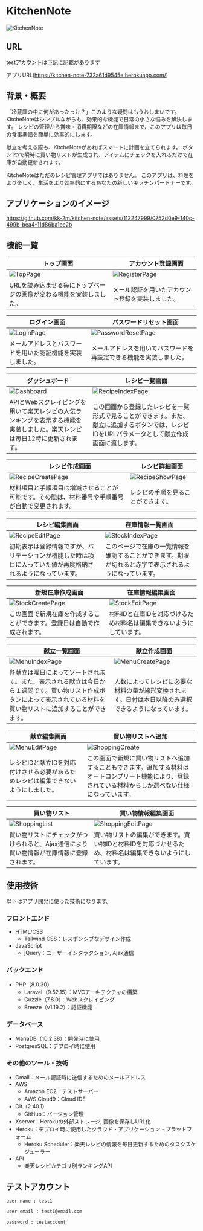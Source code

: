 # KitchenNote
![KitchenNote](https://github.com/kk-2m/kitchen-note/assets/112247999/5348554d-940e-4849-ae06-e2af3d09e886)

<!--<p align="center">-->
<!--<a href="https://github.com/laravel/framework/actions"><img src="https://github.com/laravel/framework/workflows/tests/badge.svg" alt="Build Status"></a>-->
<!--<a href="https://packagist.org/packages/laravel/framework"><img src="https://img.shields.io/packagist/dt/laravel/framework" alt="Total Downloads"></a>-->
<!--<a href="https://packagist.org/packages/laravel/framework"><img src="https://img.shields.io/packagist/v/laravel/framework" alt="Latest Stable Version"></a>-->
<!--<a href="https://packagist.org/packages/laravel/framework"><img src="https://img.shields.io/packagist/l/laravel/framework" alt="License"></a>-->
<!--</p>-->

## URL

testアカウントは[下記](https://github.com/kk-2m/kitchen-note#%E3%83%86%E3%82%B9%E3%83%88%E3%82%A2%E3%82%AB%E3%82%A6%E3%83%B3%E3%83%88)に記載があります

アプリURL(https://kitchen-note-732a61d9545e.herokuapp.com/)

## 背景・概要

「冷蔵庫の中に何があったっけ？」このような疑問はもうおしまいです。
KitcheNoteはシンプルながらも、効果的な機能で日常の小さな悩みを解決します。
レシピの管理から賞味・消費期限などの在庫情報まで、このアプリは毎日の食事準備を簡単に効率的にします。

献立を考える際も、KitcheNoteがあればスマートに計画を立てられます。
ボタン1つで瞬時に買い物リストが生成され、アイテムにチェックを入れるだけで在庫が自動更新されます。

KitcheNoteはただのレシピ管理アプリではありません。
このアプリは、料理をより楽しく、生活をより効率的にするあなたの新しいキッチンパートナーです。

## アプリケーションのイメージ
https://github.com/kk-2m/kitchen-note/assets/112247999/0752d0e9-140c-499b-bea4-11d86ba1ee2b

## 機能一覧
| トップ画面 |　アカウント登録画面 |
| ---- | ---- |
| ![TopPage](https://github.com/kk-2m/kitchen-note/assets/112247999/4d70ade7-dd73-4699-9572-13c9fa599824) | ![RegisterPage](https://github.com/kk-2m/kitchen-note/assets/112247999/4c4767ca-f62d-4fdb-bbc8-3b7fc12dacb3) |
| URLを読み込ませる毎にトップページの画像が変わる機能を実装しました。 | メール認証を用いたアカウント登録を実装しました。 |

| ログイン画面 |　パスワードリセット画面 |
| ---- | ---- |
| ![LoginPage](https://github.com/kk-2m/kitchen-note/assets/112247999/19e7c814-9d90-47a3-b3e3-a2676d2bc96a) | ![PasswordResetPage](https://github.com/kk-2m/kitchen-note/assets/112247999/9c34823d-6257-4c3f-8cab-467714d90409) |
| メールアドレスとパスワードを用いた認証機能を実装しました。 | メールアドレスを用いてパスワードを再設定できる機能を実装しました。 |

| ダッシュボード |　レシピ一覧画面 |
| ---- | ---- |
| ![Dashboard](https://github.com/kk-2m/kitchen-note/assets/112247999/95b4a49d-33c0-427a-8228-f1ead77c23ff) | ![RecipeIndexPage](https://github.com/kk-2m/kitchen-note/assets/112247999/de752f0e-d20b-4e65-85b5-1aed1e4401e2) |
| APIとWebスクレイピングを用いて楽天レシピの人気ランキングを表示する機能を実装しました。楽天レシピは毎日12時に更新されます。| この画面から登録したレシピを一覧形式で見ることができます。また、献立に追加するボタンでは、レシピIDをURLパラメータとして献立作成画面に渡します。 |

|　レシピ作成画面 | レシピ詳細画面 |
| ---- | ---- |
| ![RecipeCreatePage](https://github.com/kk-2m/kitchen-note/assets/112247999/4916f8bd-751a-4290-8373-2c8b4374058d) | ![RecipeShowPage](https://github.com/kk-2m/kitchen-note/assets/112247999/fe0fb4a1-d0e4-4524-a2f6-33bd6eb47bf5) |
| 材料項目と手順項目は増減させることが可能です。その際は、材料番号や手順番号が自動で変更されます。 | レシピの手順を見ることができます。 |

|　レシピ編集画面 | 在庫情報一覧画面 |
| ---- | ---- |
| ![RecipeEditPage](https://github.com/kk-2m/kitchen-note/assets/112247999/e90849eb-e81c-4204-a316-057c9eba5747) | ![StockIndexPage](https://github.com/kk-2m/kitchen-note/assets/112247999/89e623d6-67c9-41cc-821d-67fbfef6f1b3) |
| 初期表示は登録情報ですが、バリデーションが機能した時は項目に入っていた値が再度格納されるようになっています。 | このページで在庫の一覧情報を確認することができます。期限が切れると赤字で表示されるようになっています。 |

|　新規在庫作成画面 | 在庫情報編集画面 |
| ---- | ---- |
| ![StockCreatePage](https://github.com/kk-2m/kitchen-note/assets/112247999/4e9381a9-a879-4f8c-bce0-8a7c5b34dcc4) | ![StockEditPage](https://github.com/kk-2m/kitchen-note/assets/112247999/313c1620-aabd-44fa-8e7a-2af4161eba03) |
| この画面で新規在庫を作成することができます。登録日は自動で作成されます。 | 材料IDと在庫IDを対応づけるため材料名は編集できないようにしています。 |

|　献立一覧画面 | 献立作成画面 |
| ---- | ---- |
| ![MenuIndexPage](https://github.com/kk-2m/kitchen-note/assets/112247999/ea9a4ca8-25ce-4c98-b4cd-e8682d476635) | ![MenuCreatePage](https://github.com/kk-2m/kitchen-note/assets/112247999/61132de6-3cd9-421e-9df8-b9fdb038a711) |
| 各献立は曜日によってソートされます。また、表示される献立は今日から１週間です。買い物リスト作成ボタンによって表示されている材料を買い物リストに追加することができます。 | 人数によってレシピに必要な材料の量が線形変換されます。日付は本日以降のみ選択できるようになっています。 |

|　献立編集画面 | 買い物リストへ追加 |
| ---- | ---- |
| ![MenuEditPage](https://github.com/kk-2m/kitchen-note/assets/112247999/50c773ec-a875-4df8-a7fe-5b587c8b5f72) | ![ShoppingCreate](https://github.com/kk-2m/kitchen-note/assets/112247999/50fd4f30-5ea2-4b4d-a6c9-399e1956ebd8) |
| レシピIDと献立IDを対応付けさせる必要があるためレシピは編集できないようにしました。 | この画面で新規に買い物リストへ追加することもできます。追加する材料はオートコンプリート機能により、登録されている材料からしか選べない仕様になっています。 |

|　買い物リスト |　買い物情報編集画面 |
| ---- | ---- |
| ![ShoppingList](https://github.com/kk-2m/kitchen-note/assets/112247999/d08f0cf9-70f5-46b6-a0e7-7a3a5d5777fa) | ![ShoppingEditPage](https://github.com/kk-2m/kitchen-note/assets/112247999/1a120bff-9733-4926-9df5-26b3bb4befa9) |
| 買い物リストにチェックがつけられると、Ajax通信により買い物情報が在庫情報に登録されます。 | 買い物リストの編集ができます。買い物IDと材料IDを対応づかせるため、材料名は編集できないようにしています。 |

## 使用技術

以下はアプリ開発に使った技術になります。

### フロントエンド
* HTML/CSS
    - Tailwind CSS：レスポンシブなデザイン作成
* JavaScript
    - jQuery：ユーザーインタラクション, Ajax通信
### バックエンド
* PHP（8.0.30）
    - Laravel（9.52.15）：MVCアーキテクチャの構築
    - Guzzle（7.8.0）：Webスクレイピング
    - Breeze（v1.19.2）：認証機能
### データベース
* MariaDB（10.2.38）：開発時に使用
* PostgresSQL：デプロイ時に使用
### その他のツール・技術
* Gmail：メール認証時に送信するためのメールアドレス
* AWS
    - Amazon EC2：テストサーバー
    - AWS Cloud9：Cloud IDE
* Git（2.40.1）
    - GitHub：バージョン管理
* Xserver：Herokuの外部ストレージ, 画像を保存しURL化
* Heroku：デプロイ時に使用したクラウド・アプリケーション・プラットフォーム
    - Heroku Scheduler：楽天レシピの情報を毎日更新するためのタスクスケジューラー 
* API
    - 楽天レシピカテゴリ別ランキングAPI

<!--## ER図-->

<!--Thank you for considering contributing to the Laravel framework! The contribution guide can be found in the [Laravel documentation](https://laravel.com/docs/contributions).-->


## テストアカウント

```
user name : test1

user email : test1@email.com

password : testaccount
```
